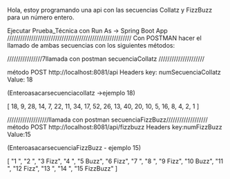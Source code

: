 Hola, estoy programando una api con las secuencias Collatz y FizzBuzz para un número entero.

Ejecutar Prueba_Técnica con Run As -> Spring Boot App
/////////////////////////////////////////////////////////
Con POSTMAN hacer el llamado de ambas secuencias con los siguientes métodos:


////////////////7llamada con postman secuenciaCollatz /////////////////////

método POST
http://localhost:8081/api
Headers
key: numSecuenciaCollatz 
Value: 18

(Enteroasacarsecuenciacollatz ->ejemplo 18)

[
    18,
    9,
    28,
    14,
    7,
    22,
    11,
    34,
    17,
    52,
    26,
    13,
    40,
    20,
    10,
    5,
    16,
    8,
    4,
    2,
    1
]

///////////////////llamada con postman secuenciaFizzBuzz///////////////////
método POST
http://localhost:8081/api/fizzbuzz
Headers
key:numFizzBuzz
Value:15


(EnteroasacarsecuenciaFizzBuzz - ejemplo 15)

[
    "1 ",
    "2 ",
    "3 Fizz",
    "4 ",
    "5 Buzz",
    "6 Fizz",
    "7 ",
    "8 ",
    "9 Fizz",
    "10 Buzz",
    "11 ",
    "12 Fizz",
    "13 ",
    "14 ",
    "15 FizzBuzz"
]
